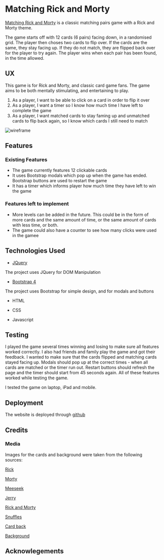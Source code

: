 # Matching Rick and Morty

[Matching Rick and Morty](https://mcoakley92.github.io/matching-rick-and-morty/) is a classic matching pairs game with a Rick and Morty theme. 

The game starts off with 12 cards (6 pairs) facing down, in a randomised grid. The player then choses two cards
to flip over. If the cards are the same, they stay facing up. If they do not match, they are flipped back 
over for the player to try again. The player wins when each pair has been found, in the time allowed. 

## UX 

This game is for Rick and Morty, and classic card game fans. The game aims to be both mentally stimulating, and entertaining to play.

1. As a player, I want to be able to click on a card in order to flip it over 
2. As a player, I want a timer so I know how much time I have left to complete the game
3. As a player, I want matched cards to stay faming up and unmatched cards to flip back again, so I know which cards I still need to match

![wireframe](../1-cards-start-down.png)

## Features

### Existing Features
* The game currently features 12 clickable cards
* It uses Bootstrap modals which pop up when the game has ended. Bootstrap buttons are used to restart the game
* It has a timer which informs player how much time they have left to win the game

### Features left to implement
* More levels can be added in the future. This could be in the form of more cards and the same amount of time, or the 
same amount of cards with less time, or both. 
* The game could also have a counter to see how many clicks were used in the gamee


## Technologies Used

* [JQuery](LINK)

The project uses JQuery for DOM Manipulation

* [Bootstrap 4](LINK)

The project uses Bootstrap for simple design, and for modals and buttons

* HTML

* CSS

* Javascript



## Testing

I played the game several times winning and losing to make sure all features worked correctly.
I also had friends and family play the game and got their feedback.
I wanted to make sure that the cards flipped and matching cards stayed facing up. Modals should pop up at the 
correct times - when all cards are matched or the timer run out. Restart buttons should refresh the page and the timer 
should start from 45 seconds again. 
All of these features worked while testing the game.

I tested the game on laptop, iPad and mobile. 

## Deployment

The website is deployed through [github](https://github.com/)
## Credits

### Media

Images for the cards and background were taken from the following sources:

[Rick](https://i.pinimg.com/originals/7b/aa/25/7baa252dbdfeed669c152bedd2fa5feb.jpg)

[Morty](https://store.playstation.com/en-us/product/UP0151-CUSA09971_00-AV00000000000002)

[Meeseek](https://steemitimages.com/DQmfHedFJStzXRDC2R5fnWrAiYJqWaknPaYTfeQWQe8Boxh/flat%2C800x800%2C075%2Cf.u1.jpg)

[Jerry](https://www.google.com/url?sa=i&source=images&cd=&ved=2ahUKEwjBhOOHx4PmAhU0oXEKHWeED9EQjRx6BAgBEAQ&url=https%3A%2F%2Fwww.teepublic.com%2Ft-shirt%2F299958-rick-and-morty-jerry&psig=AOvVaw0Ha_iFQax3JMcDDtsVGpBy&ust=1574709200132690)

[Rick and Morty](https://ya-webdesign.com/download.html)

[Snuffles](https://lh3.googleusercontent.com/XM8nvs1UZSOFf4ICTRDN7zmw9RtfN2gT8JoxSbKzrxoOutDd2R1kQX9CVy6qsfHNyDyM=s85)

[Card back](https://www.trendsinternational.com/media/catalog/product/cache/1/image/9df78eab33525d08d6e5fb8d27136e95/1/5/15460_rick-and-morty_portal_4x6.jpg)


[Background](https://nebula.wsimg.com/a1cc1c259eeae5a37cb70f0ab3b46217?AccessKeyId=0FDC079973B83A5D980E&disposition=0&alloworigin=1)

## Acknowlegements
